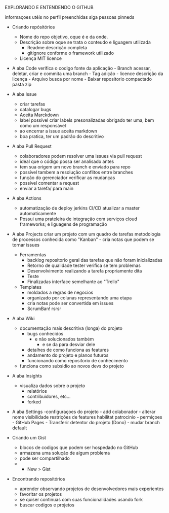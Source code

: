 EXPLORANDO E ENTENDENDO O GITHUB

informaçoes utéis no perfil preenchidas
siga pessoas
pinneds

- Criando repósitórios
    - Nome do repo
        objetivo, oque é e da onde.
    - Descrição
        sobre oque se trata o conteudo e liguagem utilizada
        - Readme 
            descrição completa
        - gitignore
            conforme o framework utilizado
    - Licença
        MIT licence

- A aba Code
    verifica o codigo fonte da aplicação
        - Branch
            acessar, deletar, criar e commita uma branch
        - Tag
            adição 
        - licence 
            descrição da licença
        - Arquivo
            busca por nome
        - Baixar 
            repositorio compactado pasta zip

- A aba Issue
    - criar tarefas 
    - catalogar bugs
    - Aceita Marckdown
    - label
        possível criar labels presonalizadas
        obrigado ter uma, bem como um responsável
    - ao encerrar a issue aceita markdown
    * boa pratica, ter um padrão do descritivo

- A aba Pull Request
    - colaboradores podem resolver uma issues via pull request
    - ideal que o código possa ser analisado antes
    - tem sua origem um novo branch e enviado para repo
    - possível tambem a resolução conflitos entre branches
    - função do gerenciador verificar as mudanças
    - possivel comentar a request
    - enviar a tarefa/ para main

- A aba Actions
    - automatização de deploy
        jerkins
            CI/CD
        atualizar a master automaticamente
    - Possui uma prateleira de integração com 
        serviços cloud
        frameworks; e
        liguagens de programação 

- A aba Projects
    criar um projeto com um quadro de tarefas
    metodologia de processos conhecida como "Kanban"
        - cria notas que podem se tornar issues
    - Ferramentas
        - backlog
            repositorio geral das tarefas que não foram inicializadas
        - Retorno de qualidade
            tester verifica se tem problemas
        - Desenvolvimento
            realizando a tarefa propriamente dita
        - Teste
        - Finalizadas
    interface semelhante ao "Trello"
    - Templates
        - moldados a regras de negocios
        - organizado por colunas
            representando uma etapa
        - cria notas
            pode ser convertida em issues
        - ScrumBan! rsrsr
    
- A aba Wiki
    - documentação mais descritiva (longa) do projeto
        - bugs conhecidos
            - e não solucionados também
                - e se da para desviar dele
        - detalhes de como funciona as features
        - andamento do projeto e planos futuros
        - funcionando como repositorio de conhecimento
    - funciona como subsidio ao novos devs do projeto

- A aba Insights
    - visualiza dados sobre o projeto
        - relatórios
        - contribuidores, etc...
        - forked


- A aba Settings
    -configuraçoes do projeto
        - add colaborador
        - alterar
            nome
            visibilidade
            restrições de features
            habilitat patrocinio
        - permiçoes
        - GitHub Pages
        - Transferir detentor do projeto (Dono)
        - mudar branch default

- Criando um Gist
    - blocos de codigos que podem ser hospedado no GitHub
    - armazena uma solução de algum problema
    - pode ser compartilhado
    - + New > Gist

- Encontrando repositórios
    - aprender observando projetos de desenvolvedores mais experientes
    - favoritar os projetos
    - se quiser continuas com suas funcionalidades usando fork
    - buscar codigos e projetos
    